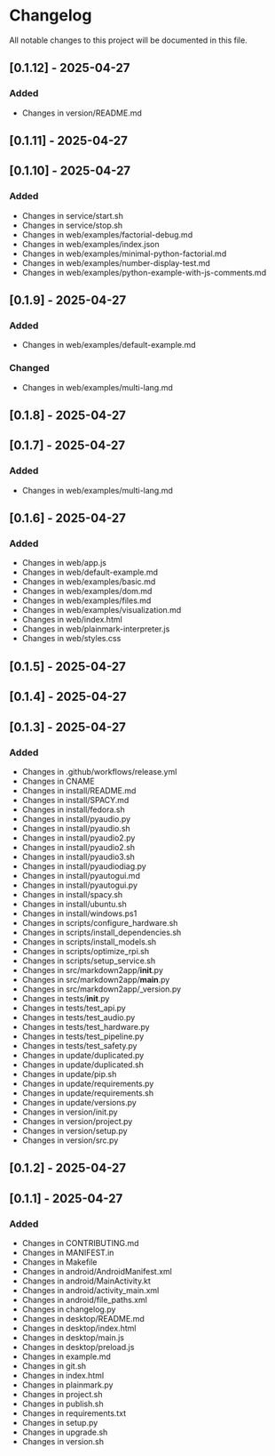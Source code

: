 # Changelog

All notable changes to this project will be documented in this file.

## [0.1.12] - 2025-04-27

### Added
- Changes in version/README.md

## [0.1.11] - 2025-04-27

## [0.1.10] - 2025-04-27

### Added
- Changes in service/start.sh
- Changes in service/stop.sh
- Changes in web/examples/factorial-debug.md
- Changes in web/examples/index.json
- Changes in web/examples/minimal-python-factorial.md
- Changes in web/examples/number-display-test.md
- Changes in web/examples/python-example-with-js-comments.md

## [0.1.9] - 2025-04-27

### Added
- Changes in web/examples/default-example.md

### Changed
- Changes in web/examples/multi-lang.md

## [0.1.8] - 2025-04-27

## [0.1.7] - 2025-04-27

### Added
- Changes in web/examples/multi-lang.md

## [0.1.6] - 2025-04-27

### Added
- Changes in web/app.js
- Changes in web/default-example.md
- Changes in web/examples/basic.md
- Changes in web/examples/dom.md
- Changes in web/examples/files.md
- Changes in web/examples/visualization.md
- Changes in web/index.html
- Changes in web/plainmark-interpreter.js
- Changes in web/styles.css

## [0.1.5] - 2025-04-27

## [0.1.4] - 2025-04-27

## [0.1.3] - 2025-04-27

### Added
- Changes in .github/workflows/release.yml
- Changes in CNAME
- Changes in install/README.md
- Changes in install/SPACY.md
- Changes in install/fedora.sh
- Changes in install/pyaudio.py
- Changes in install/pyaudio.sh
- Changes in install/pyaudio2.py
- Changes in install/pyaudio2.sh
- Changes in install/pyaudio3.sh
- Changes in install/pyaudiodiag.py
- Changes in install/pyautogui.md
- Changes in install/pyautogui.py
- Changes in install/spacy.sh
- Changes in install/ubuntu.sh
- Changes in install/windows.ps1
- Changes in scripts/configure_hardware.sh
- Changes in scripts/install_dependencies.sh
- Changes in scripts/install_models.sh
- Changes in scripts/optimize_rpi.sh
- Changes in scripts/setup_service.sh
- Changes in src/markdown2app/__init__.py
- Changes in src/markdown2app/__main__.py
- Changes in src/markdown2app/_version.py
- Changes in tests/__init__.py
- Changes in tests/test_api.py
- Changes in tests/test_audio.py
- Changes in tests/test_hardware.py
- Changes in tests/test_pipeline.py
- Changes in tests/test_safety.py
- Changes in update/duplicated.py
- Changes in update/duplicated.sh
- Changes in update/pip.sh
- Changes in update/requirements.py
- Changes in update/requirements.sh
- Changes in update/versions.py
- Changes in version/init.py
- Changes in version/project.py
- Changes in version/setup.py
- Changes in version/src.py

## [0.1.2] - 2025-04-27

## [0.1.1] - 2025-04-27

### Added
- Changes in CONTRIBUTING.md
- Changes in MANIFEST.in
- Changes in Makefile
- Changes in android/AndroidManifest.xml
- Changes in android/MainActivity.kt
- Changes in android/activity_main.xml
- Changes in android/file_paths.xml
- Changes in changelog.py
- Changes in desktop/README.md
- Changes in desktop/index.html
- Changes in desktop/main.js
- Changes in desktop/preload.js
- Changes in example.md
- Changes in git.sh
- Changes in index.html
- Changes in plainmark.py
- Changes in project.sh
- Changes in publish.sh
- Changes in requirements.txt
- Changes in setup.py
- Changes in upgrade.sh
- Changes in version.sh

